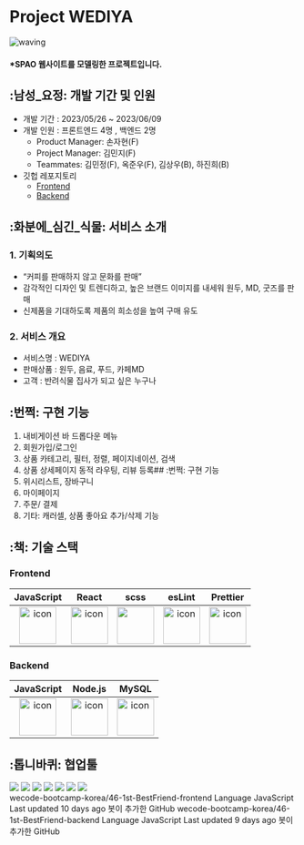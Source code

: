 # Project WEDIYA
![waving](https://capsule-render.vercel.app/api?type=waving&height=200&fontAlignY=40&text=grön&color=gradient)
#### \*SPAO  웹사이트를 모델링한 프로젝트입니다.
## :남성_요정: 개발 기간 및 인원
- 개발 기간 : 2023/05/26 ~ 2023/06/09
- 개발 인원 : 프론트엔드 4명 , 백엔드 2명
  - Product Manager: 손자현(F)
  - Project Manager: 김민지(F)
  - Teammates: 김민정(F), 옥준우(F), 김상우(B), 하진희(B)
- 깃헙 레포지토리
  - [Frontend](https://github.com/wecode-bootcamp-korea/46-1st-Code200-frontend.git)
  - [Backend](https://github.com/wecode-bootcamp-korea/46-1st-Code200-backend.git)
## :화분에_심긴_식물: 서비스 소개
### 1. 기획의도
- “커피를 판매하지 않고 문화를 판매”
- 감각적인 디자인 및 트렌디하고, 높은 브랜드 이미지를 내세워 원두, MD, 굿즈를 판매
- 신제품을 기대하도록 제품의 희소성을 높여 구매 유도
### 2. 서비스 개요
- 서비스명 : WEDIYA
- 판매상품 : 원두, 음료, 푸드, 카페MD
- 고객 : 반려식물 집사가 되고 싶은 누구나
## :번쩍:️ 구현 기능
1. 내비게이션 바 드롭다운 메뉴
2. 회원가입/로그인
3. 상품 카테고리, 필터, 정렬, 페이지네이션, 검색
4. 상품 상세페이지 동적 라우팅, 리뷰 등록## :번쩍:️ 구현 기능
5. 위시리스트, 장바구니
6. 마이페이지
7. 주문/ 결제
8. 기타: 캐러셀, 상품 좋아요 추가/삭제 기능
## :책: 기술 스택
### Frontend
|                                             JavaScript                                             |                                                 React                                                 |                                              scss                                               |                                                 esLint                                                 |                                                 Prettier                                                 |
| :------------------------------------------------------------------------------------------------: | :---------------------------------------------------------------------------------------------------: | :---------------------------------------------------------------------------------------------: | :----------------------------------------------------------------------------------------------------: | :------------------------------------------------------------------------------------------------------: |
| <img src="https://techstack-generator.vercel.app/js-icon.svg" alt="icon" width="65" height="65" /> | <img src="https://techstack-generator.vercel.app/react-icon.svg" alt="icon" width="65" height="65" /> | <img src="https://techstack-generator.vercel.app/sass-icon.svg" width="65" height="65" /></div> | <img src="https://techstack-generator.vercel.app/eslint-icon.svg" alt="icon" width="65" height="65" /> | <img src="https://techstack-generator.vercel.app/prettier-icon.svg" alt="icon" width="65" height="65" /> |
### Backend
|                                             JavaScript                                             |                                                Node.js                                                |                                                    MySQL                                                     |
| :------------------------------------------------------------------------------------------------: | :---------------------------------------------------------------------------------------------------: | :----------------------------------------------------------------------------------------------------------: |
| <img src="https://techstack-generator.vercel.app/js-icon.svg" alt="icon" width="65" height="65" /> | <img src="https://techstack-generator.vercel.app/nginx-icon.svg" alt="icon" width="65" height="65" /> | <img src="https://techstack-generator.vercel.app/mysql-icon.svg" alt="icon" width="65" height="65" /> </div> |
## :톱니바퀴: 협업툴
<div>
<img src="https://img.shields.io/badge/Git-F05032?style=flat&logo=Git&logoColor=white"/>
<img src="https://img.shields.io/badge/GitHub-181717?style=flat&logo=GitHub&logoColor=white"/>
<img src="https://img.shields.io/badge/Slack-4A154B?style=flat&logo=Slack&logoColor=white"/>
<img src="https://img.shields.io/badge/Trello-0052CC?style=flat&logo=Trello&logoColor=white"/>
<img src="https://img.shields.io/badge/Notion-000000?style=flat&logo=Notion&logoColor=white"/>
<img src="https://img.shields.io/badge/Figma-F24E1E?style=flat&logo=Figma&logoColor=white"/>
<img src="https://img.shields.io/badge/VSCode-007ACC?style=flat&logo=Visual Studio Code&logoColor=white"/>
</div>
wecode-bootcamp-korea/46-1st-BestFriend-frontend
Language
JavaScript
Last updated
10 days ago
봇이 추가한 GitHub
wecode-bootcamp-korea/46-1st-BestFriend-backend
Language
JavaScript
Last updated
9 days ago
봇이 추가한 GitHub

